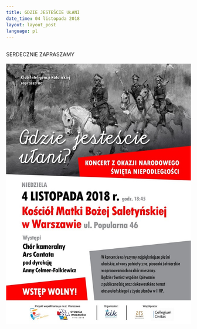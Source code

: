 ```yaml
---
title: GDZIE JESTEŚCIE UŁANI
date_time: 04 listopada 2018
layout: layout_post
language: pl
---
```

<br>
SERDECZNIE ZAPRASZAMY
<br>
<br>
<img src="/img/posters/Ulani_A3e_Plakat i Zaproszenie na koncert 04.11.2018a.jpg" alt="Gdzie jestescie ułani">
<br>
<br>



